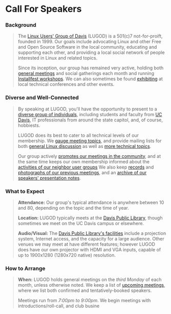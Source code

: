 # Call For Speakers

### Background

> The [Linux Users' Group of Davis](http://www.lugod.org/) (LUGOD) is a
> 501(c)7 not-for-proift, founded in 1999. Our goals include advocating
> Linux and other Free and Open Source Software in the local community,
> educating and supporting each other, and providing a local social
> network of people interested in Linux and related topics.
> 
> Since its inception, our group has remained very active, holding both
> [general meetings](/meeting/past/) and social gatherings each month
> and running [Installfest workshops](/if/). We can also sometimes be
> found [exhibiting](/projects/#attends) at local technical conferences
> and other events.

### Diverse and Well-Connected

> By speaking at LUGOD, you'll have the opportunity to present to a
> [diverse group of individuals](/members/), including students and
> faculty from [UC Davis](http://www.ucdavis.edu/), IT professionals
> from around the state capitol, and, of course, hobbiests.
> 
> LUGOD does its best to cater to all technical levels of our
> membership. We [gauge meeting topics](/geekometer/), and provide
> mailing lists for both [general Linux discussion](/mailinglists/#vox)
> as well as [more technical topics](/mailinglists/#vox-tech).
> 
> Our group actively [promotes our meetings in the
> community](/documents/howtos/publicity-howto/), and at the same time
> keeps our own membership informed about the [activities of our
> neighbor user groups](/calendar/) We also keep
> [records](/meeting/past/) and [photographs of our previous
> meetings](/photos/), and an [archive of our speakers' presentation
> notes](/presentations/).

### What to Expect

> **Attendance:** Our group's typical attendance is anywhere between 10
> and 80, depending on the topic and the time of year.
> 
> **Location:** LUGOD typically meets at the [Davis Public
> Library](/meeting/library/), though sometimes we meet on the UC Davis
> campus or elsewhere.
> 
> **Audio/Visual:** The [Davis Public Library's
> facilities](/meeting/facilities/) include a projection system,
> Internet access, and the capacity for a large audience. Other venues
> we may meet at have different features; however LUGOD does have our
> own projector with HDMI and VGA inputs, capable of up to 1900x1280
> (1280x720 native) resolution.

### How to Arrange

> **When:** LUGOD holds general meetings on the *third Monday* of each
> month, unless otherwise noted. We keep a list of
> [upcoming meetings](/meeting/upcoming/), where we list both confirmed
> and tentatively-booked speakers.
> 
> Meetings run from *7:00pm to 9:00pm*. We begin meetings with
> introductions/roll-call, and club busine